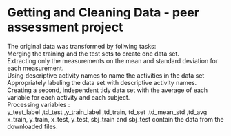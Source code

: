# Getting and Cleaning Data - peer assessment project #
The original data was transformed by follwing tasks:                                                               
Merging the training and the test sets to create one data set.                                                                           
Extracting only the measurements on the mean and standard deviation for each measurement.                                                          
Using descriptive activity names to name the activities in the data set                                                                             
Appropriately labeling the data set with descriptive activity names.                                                                             
Creating a second, independent tidy data set with the average of each variable for each activity and each subject.                                                          
Processing variables :                                                                                                                                     
y_test_label ,td_test ,y_train_label ,td_train, td_set ,td_mean_std ,td_avg                                                                            
x_train, y_train, x_test, y_test, sbj_train and sbj_test contain the data from the downloaded files.                                                            


